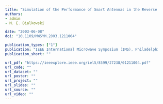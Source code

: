 ```yaml
---
title: "Simulation of the Performance of Smart Antennas in the Reverse Link of CDMA System"
authors:
- admin
- M. E. Bialkowski

date: "2003-06-08"
doi: "10.1109/MWSYM.2003.1211004"

publication_types: ["1"]
publication: "IEEE International Microwave Symposium (IMS), Philadelphia, Pennsylvania"
publication_short: ""

url_pdf: "https://ieeexplore.ieee.org/iel5/8599/27238/01211004.pdf"
url_code: ""
url_dataset: ""
url_poster: ""
url_project: ""
url_slides: ""
url_source: ""
url_video: ""
---
```

